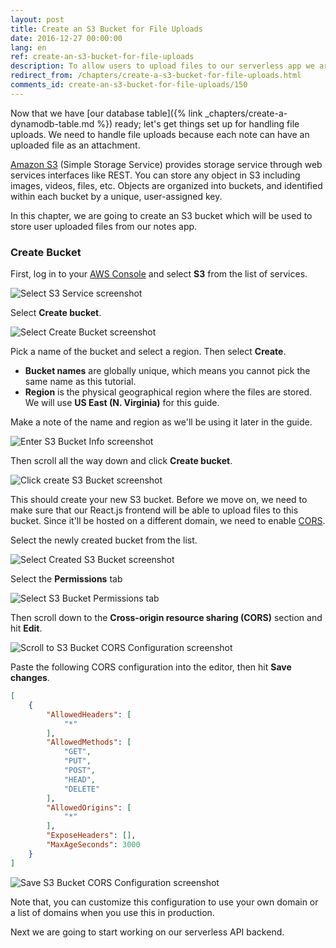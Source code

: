 ```yaml
---
layout: post
title: Create an S3 Bucket for File Uploads
date: 2016-12-27 00:00:00
lang: en 
ref: create-an-s3-bucket-for-file-uploads
description: To allow users to upload files to our serverless app we are going to use Amazon S3 (Simple Storage Service). S3 allows you to store files and organize them into buckets.
redirect_from: /chapters/create-a-s3-bucket-for-file-uploads.html
comments_id: create-an-s3-bucket-for-file-uploads/150
---
```


Now that we have [our database table]({% link _chapters/create-a-dynamodb-table.md %}) ready; let's get things set up for handling file uploads. We need to handle file uploads because each note can have an uploaded file as an attachment.

[Amazon S3](https://aws.amazon.com/s3/) (Simple Storage Service) provides storage service through web services interfaces like REST. You can store any object in S3 including images, videos, files, etc. Objects are organized into buckets, and identified within each bucket by a unique, user-assigned key.

In this chapter, we are going to create an S3 bucket which will be used to store user uploaded files from our notes app.

### Create Bucket

First, log in to your [AWS Console](https://console.aws.amazon.com) and select **S3** from the list of services.

![Select S3 Service screenshot](/assets/s3/select-s3-service.png)

Select **Create bucket**.

![Select Create Bucket screenshot](/assets/s3/select-create-bucket.png)

Pick a name of the bucket and select a region. Then select **Create**.

- **Bucket names** are globally unique, which means you cannot pick the same name as this tutorial.
- **Region** is the physical geographical region where the files are stored. We will use **US East (N. Virginia)** for this guide.

Make a note of the name and region as we'll be using it later in the guide.

![Enter S3 Bucket Info screenshot](/assets/s3/enter-s3-bucket-info.png)

Then scroll all the way down and click **Create bucket**.

![Click create S3 Bucket screenshot](/assets/s3/click-create-s3-bucket.png)

This should create your new S3 bucket. Before we move on, we need to make sure that our React.js frontend will be able to upload files to this bucket. Since it'll be hosted on a different domain, we need to enable [CORS](https://en.wikipedia.org/wiki/Cross-origin_resource_sharing).

Select the newly created bucket from the list.

![Select Created S3 Bucket screenshot](/assets/s3/select-created-s3-bucket.png)

Select the **Permissions** tab

![Select S3 Bucket Permissions tab](/assets/s3/select-s3-bucket-permissions-tab.png)

Then scroll down to the **Cross-origin resource sharing (CORS)** section and hit **Edit**.

![Scroll to S3 Bucket CORS Configuration screenshot](/assets/s3/scroll-to-s3-bucket-cors-configuration.png)

Paste the following CORS configuration into the editor, then hit **Save changes**.

``` json
[
    {
        "AllowedHeaders": [
            "*"
        ],
        "AllowedMethods": [
            "GET",
            "PUT",
            "POST",
            "HEAD",
            "DELETE"
        ],
        "AllowedOrigins": [
            "*"
        ],
        "ExposeHeaders": [],
        "MaxAgeSeconds": 3000
    }
]
```

![Save S3 Bucket CORS Configuration screenshot](/assets/s3/save-s3-bucket-cors-configuration.png)

Note that, you can customize this configuration to use your own domain or a list of domains when you use this in production.

Next we are going to start working on our serverless API backend.
